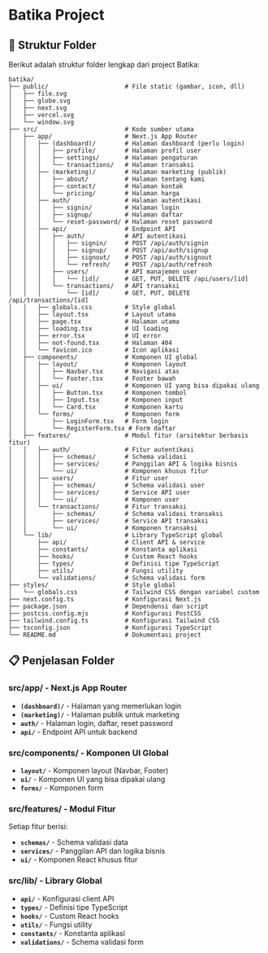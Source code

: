 # Batika Project

## 📁 Struktur Folder

Berikut adalah struktur folder lengkap dari project Batika:

```
batika/
├── public/                     # File static (gambar, icon, dll)
│   ├── file.svg
│   ├── globe.svg
│   ├── next.svg
│   ├── vercel.svg
│   └── window.svg
├── src/                        # Kode sumber utama
│   ├── app/                    # Next.js App Router
│   │   ├── (dashboard)/        # Halaman dashboard (perlu login)
│   │   │   ├── profile/        # Halaman profil user
│   │   │   ├── settings/       # Halaman pengaturan
│   │   │   └── transactions/   # Halaman transaksi
│   │   ├── (marketing)/        # Halaman marketing (publik)
│   │   │   ├── about/          # Halaman tentang kami
│   │   │   ├── contact/        # Halaman kontak
│   │   │   └── pricing/        # Halaman harga
│   │   ├── auth/               # Halaman autentikasi
│   │   │   ├── signin/         # Halaman login
│   │   │   ├── signup/         # Halaman daftar
│   │   │   └── reset-password/ # Halaman reset password
│   │   ├── api/                # Endpoint API
│   │   │   ├── auth/           # API autentikasi
│   │   │   │   ├── signin/     # POST /api/auth/signin
│   │   │   │   ├── signup/     # POST /api/auth/signup
│   │   │   │   ├── signout/    # POST /api/auth/signout
│   │   │   │   └── refresh/    # POST /api/auth/refresh
│   │   │   ├── users/          # API manajemen user
│   │   │   │   └── [id]/       # GET, PUT, DELETE /api/users/[id]
│   │   │   └── transactions/   # API transaksi
│   │   │       └── [id]/       # GET, PUT, DELETE /api/transactions/[id]
│   │   ├── globals.css         # Style global
│   │   ├── layout.tsx          # Layout utama
│   │   ├── page.tsx            # Halaman utama
│   │   ├── loading.tsx         # UI loading
│   │   ├── error.tsx           # UI error
│   │   ├── not-found.tsx       # Halaman 404
│   │   └── favicon.ico         # Icon aplikasi
│   ├── components/             # Komponen UI global
│   │   ├── layout/             # Komponen layout
│   │   │   ├── Navbar.tsx      # Navigasi atas
│   │   │   └── Footer.tsx      # Footer bawah
│   │   ├── ui/                 # Komponen UI yang bisa dipakai ulang
│   │   │   ├── Button.tsx      # Komponen tombol
│   │   │   ├── Input.tsx       # Komponen input
│   │   │   └── Card.tsx        # Komponen kartu
│   │   └── forms/              # Komponen form
│   │       ├── LoginForm.tsx   # Form login
│   │       └── RegisterForm.tsx # Form daftar
│   ├── features/               # Modul fitur (arsitektur berbasis fitur)
│   │   ├── auth/               # Fitur autentikasi
│   │   │   ├── schemas/        # Schema validasi
│   │   │   ├── services/       # Panggilan API & logika bisnis
│   │   │   └── ui/             # Komponen khusus fitur
│   │   ├── users/              # Fitur user
│   │   │   ├── schemas/        # Schema validasi user
│   │   │   ├── services/       # Service API user
│   │   │   └── ui/             # Komponen user
│   │   └── transactions/       # Fitur transaksi
│   │       ├── schemas/        # Schema validasi transaksi
│   │       ├── services/       # Service API transaksi
│   │       └── ui/             # Komponen transaksi
│   └── lib/                    # Library TypeScript global
│       ├── api/                # Client API & service
│       ├── constants/          # Konstanta aplikasi
│       ├── hooks/              # Custom React hooks
│       ├── types/              # Definisi tipe TypeScript
│       ├── utils/              # Fungsi utility
│       └── validations/        # Schema validasi form
├── styles/                     # Style global
│   └── globals.css             # Tailwind CSS dengan variabel custom
├── next.config.ts              # Konfigurasi Next.js
├── package.json                # Dependensi dan script
├── postcss.config.mjs          # Konfigurasi PostCSS
├── tailwind.config.ts          # Konfigurasi Tailwind CSS
├── tsconfig.json               # Konfigurasi TypeScript
└── README.md                   # Dokumentasi project
```

## 📋 Penjelasan Folder

### **src/app/** - Next.js App Router
- **`(dashboard)/`** - Halaman yang memerlukan login
- **`(marketing)/`** - Halaman publik untuk marketing
- **`auth/`** - Halaman login, daftar, reset password
- **`api/`** - Endpoint API untuk backend

### **src/components/** - Komponen UI Global
- **`layout/`** - Komponen layout (Navbar, Footer)
- **`ui/`** - Komponen UI yang bisa dipakai ulang
- **`forms/`** - Komponen form

### **src/features/** - Modul Fitur
Setiap fitur berisi:
- **`schemas/`** - Schema validasi data
- **`services/`** - Panggilan API dan logika bisnis
- **`ui/`** - Komponen React khusus fitur

### **src/lib/** - Library Global
- **`api/`** - Konfigurasi client API
- **`types/`** - Definisi tipe TypeScript
- **`hooks/`** - Custom React hooks
- **`utils/`** - Fungsi utility
- **`constants/`** - Konstanta aplikasi
- **`validations/`** - Schema validasi form
